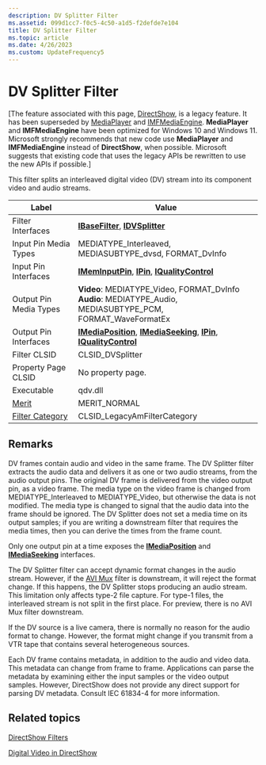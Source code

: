 ```yaml
---
description: DV Splitter Filter
ms.assetid: 099d1cc7-f0c5-4c50-a1d5-f2defde7e104
title: DV Splitter Filter
ms.topic: article
ms.date: 4/26/2023
ms.custom: UpdateFrequency5
---
```


# DV Splitter Filter

\[The feature associated with this page, [DirectShow](/windows/win32/directshow/directshow), is a legacy feature. It has been superseded by [MediaPlayer](/uwp/api/Windows.Media.Playback.MediaPlayer) and [IMFMediaEngine](/windows/win32/api/mfmediaengine/nn-mfmediaengine-imfmediaengine). **MediaPlayer** and **IMFMediaEngine** have been optimized for Windows 10 and Windows 11. Microsoft strongly recommends that new code use **MediaPlayer** and **IMFMediaEngine** instead of **DirectShow**, when possible. Microsoft suggests that existing code that uses the legacy APIs be rewritten to use the new APIs if possible.\]

This filter splits an interleaved digital video (DV) stream into its component video and audio streams.



| Label | Value |
|------------------------------------------|----------------------------------------------------------------------------------------------------------------------------------------------------|
| Filter Interfaces                        | [**IBaseFilter**](/windows/desktop/api/Strmif/nn-strmif-ibasefilter), [**IDVSplitter**](/windows/desktop/api/Strmif/nn-strmif-idvsplitter)                                                                             |
| Input Pin Media Types                    | MEDIATYPE\_Interleaved, MEDIASUBTYPE\_dvsd, FORMAT\_DvInfo                                                                                         |
| Input Pin Interfaces                     | [**IMemInputPin**](/windows/desktop/api/Strmif/nn-strmif-imeminputpin), [**IPin**](/windows/desktop/api/Strmif/nn-strmif-ipin), [**IQualityControl**](/windows/desktop/api/Strmif/nn-strmif-iqualitycontrol)                                             |
| Output Pin Media Types                   | **Video**: MEDIATYPE\_Video, FORMAT\_DvInfo<br/> **Audio**: MEDIATYPE\_Audio, MEDIASUBTYPE\_PCM, FORMAT\_WaveFormatEx<br/>             |
| Output Pin Interfaces                    | [**IMediaPosition**](/windows/desktop/api/Control/nn-control-imediaposition), [**IMediaSeeking**](/windows/desktop/api/Strmif/nn-strmif-imediaseeking), [**IPin**](/windows/desktop/api/Strmif/nn-strmif-ipin), [**IQualityControl**](/windows/desktop/api/Strmif/nn-strmif-iqualitycontrol) |
| Filter CLSID                             | CLSID\_DVSplitter                                                                                                                                  |
| Property Page CLSID                      | No property page.                                                                                                                                  |
| Executable                               | qdv.dll                                                                                                                                            |
| [Merit](merit.md)                       | MERIT\_NORMAL                                                                                                                                      |
| [Filter Category](filter-categories.md) | CLSID\_LegacyAmFilterCategory                                                                                                                      |



 

## Remarks

DV frames contain audio and video in the same frame. The DV Splitter filter extracts the audio data and delivers it as one or two audio streams, from the audio output pins. The original DV frame is delivered from the video output pin, as a video frame. The media type on the video frame is changed from MEDIATYPE\_Interleaved to MEDIATYPE\_Video, but otherwise the data is not modified. The media type is changed to signal that the audio data into the frame should be ignored. The DV Splitter does not set a media time on its output samples; if you are writing a downstream filter that requires the media times, then you can derive the times from the frame count.

Only one output pin at a time exposes the [**IMediaPosition**](/windows/desktop/api/Control/nn-control-imediaposition) and [**IMediaSeeking**](/windows/desktop/api/Strmif/nn-strmif-imediaseeking) interfaces.

The DV Splitter filter can accept dynamic format changes in the audio stream. However, if the [AVI Mux](avi-mux-filter.md) filter is downstream, it will reject the format change. If this happens, the DV Splitter stops producing an audio stream. This limitation only affects type-2 file capture. For type-1 files, the interleaved stream is not split in the first place. For preview, there is no AVI Mux filter downstream.

If the DV source is a live camera, there is normally no reason for the audio format to change. However, the format might change if you transmit from a VTR tape that contains several heterogeneous sources.

Each DV frame contains metadata, in addition to the audio and video data. This metadata can change from frame to frame. Applications can parse the metadata by examining either the input samples or the video output samples. However, DirectShow does not provide any direct support for parsing DV metadata. Consult IEC 61834-4 for more information.

## Related topics

<dl> <dt>

[DirectShow Filters](directshow-filters.md)
</dt> <dt>

[Digital Video in DirectShow](digital-video-in-directshow.md)
</dt> </dl>

 

 




